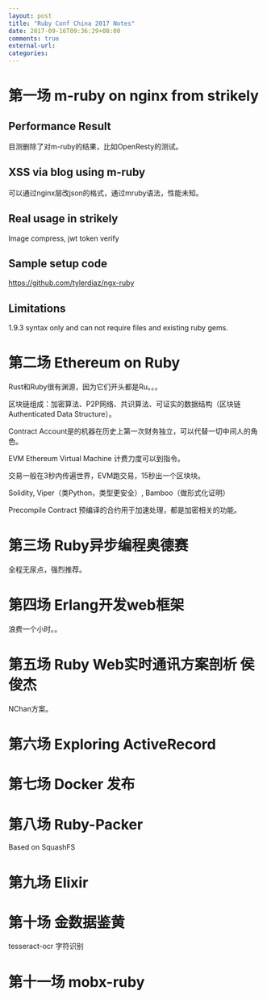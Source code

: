 ```yaml
---
layout: post
title: "Ruby Conf China 2017 Notes"
date: 2017-09-16T09:36:29+08:00
comments: true
external-url:
categories:
---
```


# 第一场 m-ruby on nginx from strikely

## Performance Result

目测删除了对m-ruby的结果，比如OpenResty的测试。

## XSS via blog using m-ruby

可以通过nginx层改json的格式，通过mruby语法，性能未知。

## Real usage in strikely

Image compress, jwt token verify

## Sample setup code

https://github.com/tylerdiaz/ngx-ruby

## Limitations

1.9.3 syntax only and can not require files and existing ruby gems.

# 第二场 Ethereum on Ruby

Rust和Ruby很有渊源，因为它们开头都是Ru。。。

区块链组成：加密算法、P2P网络、共识算法、可证实的数据结构（区块链 Authenticated Data Structure）。

Contract Account是的机器在历史上第一次财务独立，可以代替一切中间人的角色。

EVM Ethereum Virtual Machine 计费力度可以到指令。

交易一般在3秒内传遍世界，EVM跑交易，15秒出一个区块块。

Solidity, Viper（类Python，类型更安全）, Bamboo（做形式化证明）

Precompile Contract 预编译的合约用于加速处理，都是加密相关的功能。

# 第三场 Ruby异步编程奥德赛

全程无尿点，强烈推荐。

# 第四场 Erlang开发web框架

浪费一个小时。。

# 第五场 Ruby Web实时通讯方案剖析 侯俊杰

NChan方案。

# 第六场 Exploring ActiveRecord

# 第七场 Docker 发布

# 第八场 Ruby-Packer

Based on SquashFS

# 第九场 Elixir

# 第十场 金数据鉴黄

tesseract-ocr 字符识别

# 第十一场 mobx-ruby



